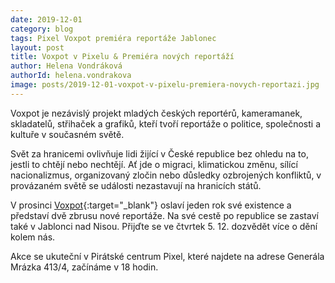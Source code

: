 ```yaml
---
date: 2019-12-01
category: blog
tags: Pixel Voxpot premiéra reportáže Jablonec
layout: post
title: Voxpot v Pixelu & Premiéra nových reportáží
author: Helena Vondráková
authorId: helena.vondrakova
image: posts/2019-12-01-voxpot-v-pixelu-premiera-novych-reportazi.jpg
---
```

Voxpot je nezávislý projekt mladých českých reportérů, kameramanek, skladatelů, střihaček a grafiků, kteří tvoří reportáže o politice, společnosti a kultuře v současném světě.

Svět za hranicemi ovlivňuje lidi žijící v České republice bez ohledu na to, jestli to chtějí nebo nechtějí. Ať jde o migraci, klimatickou změnu, sílící nacionalizmus, organizovaný zločin nebo důsledky ozbrojených konfliktů, v provázaném světě se události nezastavují na hranicích států.

V prosinci [Voxpot](https://www.voxpot.cz){:target="_blank"} oslaví jeden rok své existence a představí dvě zbrusu nové reportáže. Na své cestě po republice se zastaví také v Jablonci nad Nisou. Přijďte se ve čtvrtek 5. 12. dozvědět více o dění kolem nás.

Akce se ukuteční v Pirátské centrum Pixel, které najdete na adrese Generála Mrázka 413/4, začínáme v 18 hodin.